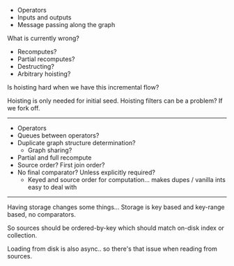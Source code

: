 - Operators
- Inputs and outputs
- Message passing along the graph

What is currently wrong?

- Recomputes?
- Partial recomputes?
- Destructing?
- Arbitrary hoisting?

Is hoisting hard when we have this incremental flow?

Hoisting is only needed for initial seed.
Hoisting filters can be a problem? If we fork off.

---

- Operators
- Queues between operators?
- Duplicate graph structure determination?
  - Graph sharing?
- Partial and full recompute
- Source order? First join order?
- No final comparator? Unless explicitly required?
  - Keyed and source order for computation... makes dupes / vanilla ints easy to deal with

---

Having storage changes some things...
Storage is key based and key-range based, no comparators.

So sources should be ordered-by-key which should match on-disk index or collection.

Loading from disk is also async.. so there's that issue when reading from sources.
